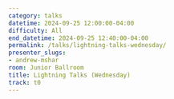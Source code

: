 ```yaml
---
category: talks
datetime: 2024-09-25 12:00:00-04:00
difficulty: All
end_datetime: 2024-09-25 12:40:00-04:00
permalink: /talks/lightning-talks-wednesday/
presenter_slugs:
- andrew-mshar
room: Junior Ballroom
title: Lightning Talks (Wednesday)
track: t0
---
```

